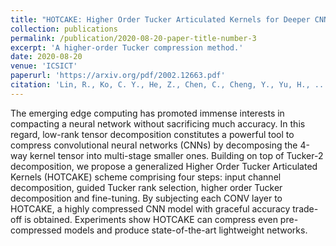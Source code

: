 ```yaml
---
title: "HOTCAKE: Higher Order Tucker Articulated Kernels for Deeper CNN Compression"
collection: publications
permalink: /publication/2020-08-20-paper-title-number-3
excerpt: 'A higher-order Tucker compression method.'
date: 2020-08-20
venue: 'ICSICT'
paperurl: 'https://arxiv.org/pdf/2002.12663.pdf'
citation: 'Lin, R., Ko, C. Y., He, Z., Chen, C., Cheng, Y., Yu, H., ... & Wong, N. (2020). HOTCAKE: Higher Order Tucker Articulated Kernels for Deeper CNN Compression. arXiv preprint arXiv:2002.12663.'
---
```

The emerging edge computing has promoted immense interests in compacting a neural network without sacrificing much accuracy. In this regard, low-rank tensor decomposition constitutes a powerful tool to compress convolutional neural networks (CNNs) by decomposing the 4-way kernel tensor into multi-stage smaller ones. Building on top of Tucker-2 decomposition, we propose a generalized Higher Order Tucker Articulated Kernels (HOTCAKE) scheme comprising four steps: input channel decomposition, guided Tucker rank selection, higher order Tucker decomposition and fine-tuning. By subjecting each CONV layer to HOTCAKE, a highly compressed CNN model with graceful accuracy trade-off is obtained. Experiments show HOTCAKE can compress even pre-compressed models and produce state-of-the-art lightweight networks.